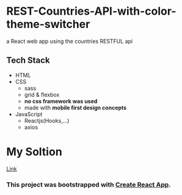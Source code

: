# REST-Countries-API-with-color-theme-switcher
a React web app using the countries RESTFUL api

## Tech Stack
* HTML
* CSS
    * sass
    * grid & flexbox
    * **no css framework was used**
    * made with **mobile first design concepts**
* JavaScript
    * Reactjs(Hooks,...)
    * axios
# My Soltion
[Link](https://sinamoraddar.github.io/REST-Countries-API-with-color-theme-switcher/)

### This project was bootstrapped with [Create React App](https://github.com/facebook/create-react-app).
